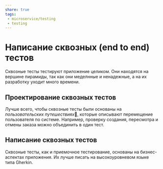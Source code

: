 ```yaml
---
share: true
tags:
 - microservice/testing
 - testing
---
```

# Написание сквозных (end to end) тестов
Сквозные тесты тестируют приложение целиком. Они находятся на вершине пирамиды, так как они меделнные и ненадежные, а на их разработку уходит много времени.
## Проектирование сквозных тестов
Лучше всего, чтобы сквозные тесты были основаны на *пользовательских путешествиях*🤔, которые описывают перемещение пользователя по системе. Например, проверку создания, пересмотра и отмены заказа можно объединить в один тест.
## Написание сквозных тестов
Сквозные тесты, как и приемочное тестирование, основаны на бизнес-аспектах приложения. Их лучше писать на высокоуровневом языке типа Gherkin.